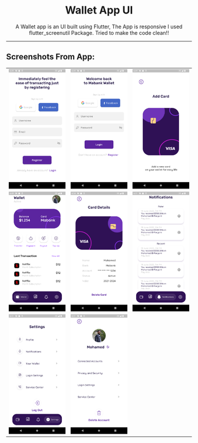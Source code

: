 <h1 align = "center">Wallet App UI</h1>

<p align = "center">A Wallet app is an UI built using Flutter, The App is responsive I used flutter_screenutil Package. Tried to make the code clean!!</p>
<hr/>
<h2> Screenshots From App:</h2>
<table align="center">
  <tr>
    <td><img src="./Screenshots/register_screen.png" alt="Register Screen" width="200"/></td>
    <td><img src="./Screenshots/login_screen.png" alt="Login Screen" width="200"/></td>
    <td><img src="./Screenshots/add_card_screen.png" alt="Add Card Screen" width="200"</td>
  </tr>
  <tr>
    <td><img src="./Screenshots/home_screen.png" alt="Home Screen" width="200"/></td>
         <td><img src="./Screenshots/card_details_screen.png" alt="Card Details Screen" width="200"/></td>
    <td><img src="./Screenshots/notifications_screen.png" alt="Notifications Screen" width="200"/></td>
  </tr>
  <tr >
        <td><img src="./Screenshots/settings_screen.png" alt="Settings Screen" width="200"</td>
    <td><img src="./Screenshots/profile_settings_screen.png" alt="Profile Settings Screen" width="200"/></td>
  </tr>
</table>



